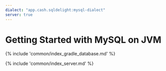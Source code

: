 ```yaml
---
dialect: "app.cash.sqldelight:mysql-dialect"
server: true
---
```

# Getting Started with MySQL on JVM

{% include 'common/index_gradle_database.md' %}

{% include 'common/index_server.md' %}
